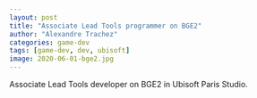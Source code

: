 ```yaml
---
layout: post
title: "Associate Lead Tools programmer on BGE2"
author: "Alexandre Trachez"
categories: game-dev
tags: [game-dev, dev, ubisoft]
image: 2020-06-01-bge2.jpg
---
```


Associate Lead Tools developer on BGE2 in Ubisoft Paris Studio.